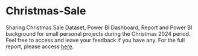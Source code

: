 # Christmas-Sale
Sharing Christmas Sale Dataset, Power BI Dashboard, Report and Power BI background for small personal projects during the Christmas 2024 period. Feel free to access and leave your feedback if you have any. 
For the full report, please access [here](https://medium.com/@thachnguyen0705/christmas-sales-dashboard-b1e0dc936763).
